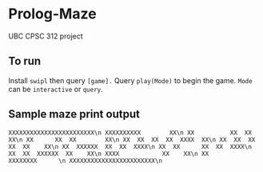 # Prolog-Maze

UBC CPSC 312 project

## To run

Install `swipl` then query `[game].` Query `play(Mode)` to begin the game. `Mode` can be `interactive` or `query`.

## Sample maze print output

`XXXXXXXXXXXXXXXXXXXXXXXX\n
    XXXXXXXXXX        XX\n
XX          XX  XX    XX\n
XX      XX  XX        XX\n
XX  XX  XX  XX  XXXX  XX\n
XX  XX  XX  XX  XX    XX\n
XX  XXXXXX  XX  XX  XXXX\n
XX  XX      XX  XX  XXXX\n
XX  XX  XXXXXX  XX    XX\n
XXXX            XX    XX\n
XX        XXXXXXXX      \n
XXXXXXXXXXXXXXXXXXXXXXXX\n`

